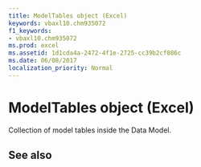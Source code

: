 ```yaml
---
title: ModelTables object (Excel)
keywords: vbaxl10.chm935072
f1_keywords:
- vbaxl10.chm935072
ms.prod: excel
ms.assetid: 1d1cda4a-2472-4f1e-2725-cc39b2cf086c
ms.date: 06/08/2017
localization_priority: Normal
---
```



# ModelTables object (Excel)

Collection of model tables inside the Data Model.


## See also



